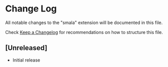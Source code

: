 # Change Log

All notable changes to the "smala" extension will be documented in this file.

Check [Keep a Changelog](http://keepachangelog.com/) for recommendations on how to structure this file.

## [Unreleased]

- Initial release